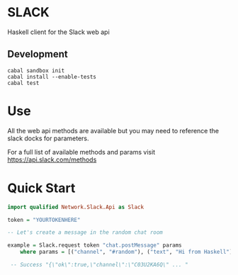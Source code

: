 # SLACK

Haskell client for the Slack web api

## Development

```
cabal sandbox init
cabal install --enable-tests
cabal test
```

# Use

All the web api methods are available but you may need to reference the slack docks for parameters.

For a full list of available methods and params visit https://api.slack.com/methods

# Quick Start


```haskell
import qualified Network.Slack.Api as Slack

token = "YOURTOKENHERE"

-- Let's create a message in the random chat room

example = Slack.request token "chat.postMessage" params
    where params = [("channel", "#random"), ("text", "Hi from Haskell")]

 -- Success "{\"ok\":true,\"channel\":\"C03U2KA6Q\" ... "

```
